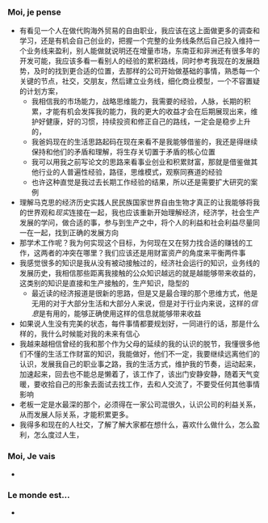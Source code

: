 ### Moi, je pense
- 有看见一个人在做代购海外贸易的自由职业，我应该在这上面做更多的调查和学习，还是有机会自己创业的，把握一个完整的业务线条然后自己投入维持一个业务线来盈利，别人能做就说明还在增量市场，东南亚和非洲还有很多年的开发可能，我应该多看一看别人的经验的累积路线，同时参考我现在的发展趋势，及时的找到更合适的位置，去那样的公司开始做基础的事情，熟悉每一个关键的节点，社交，交朋友，然后建立业务线，细化商业模型，一个不容置疑的计划方案，
	- 我相信我的市场能力，战略思维能力，我需要的经验，人脉，长期的积累，才能有机会发挥我的能力，我的更大的收益才会在后期展现出来，维护好健康，好的习惯，持续投资和修正自己的路线，一定会是稳步上升的，
	- 我爸妈现在的生活思路起码在现在来看不是我能够借鉴的，我还是得继续保持和他们的矛盾和理解，将生存关切置于矛盾的核心位置
	- 我可以用我之前写论文的思路来看事业创业和积累财富，那就是借鉴做其他行业的人普遍性经验，路径，思维模式，观察同赛道的经验
	- 也许这种直觉是我过去长期工作经验的结果，所以还是需要扩大研究的案例
- 理解马克思的经济历史实践人民民族国家世界自由生物才真正的让我能够将我的世界观和*现实*连接在一起，我也应该重新开始理解经济，经济学，社会生产发展的学问，做合适的事，参与到生产之中，将个人的利益和社会利益尽量同一在一起，找到正确的发展方向
- 那学术工作呢？我为何实现这个目标，为何现在又在努力找合适的赚钱的工作，这两者的冲突在哪里？我们应该还是用财富资产的角度来平衡两件事
- 我感觉很多的知识是我从没有被动接触过的，经济社会运行的知识，业务线的发展历史，我相信那些距离我接触的公众知识越远的就是越能够带来收益的，这类别的知识是直接和生产接触的，生产知识，隐型的
	- 最近读的经济报道是很新的思路，但是又是最合理的那个思维方式，他是无用的对于大部分生活和大部分人来说，但是对于行业内来说，这样的*信息*是有用的，能够正确使用这样的信息就能够带来收益
- 如果说人生没有完美的状态，每件事情都要规划好，一同进行的话，那是什么样的，我什么时候能对我的未来有信心
- 我越来越相信曾经的我和那个作为父母的延续的我的认识的脱节，我懂很多他们不懂的生活工作财富的知识，我能做好，他们不一定，我要继续远离他们的认识，发展我自己的职业事之路，我的生活方式，维护我的节奏，运动起来，加速起来，回去也不能总是懒着了，该工作了，该出门安静安静，随着天气变暖，要收拾自己的形象去面试去找工作，去和人交流了，不要受任何其他事情影响
- 老板一定是水最深的那个，必须得在一家公司混很久，认识公司的利益关系，从而发展人际关系，才能积累更多。
- 我得多和现在的人社交，了解了解大家都在想什么，喜欢什么做什么，怎么盈利，怎么度过人生，






### Moi, Je vais
- 



### Le monde est...
- 